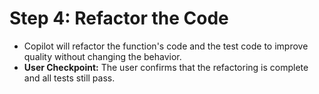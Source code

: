 # Step 4: Refactor the Code

*   Copilot will refactor the function's code and the test code to improve quality without changing the behavior.
*   **User Checkpoint:** The user confirms that the refactoring is complete and all tests still pass.
